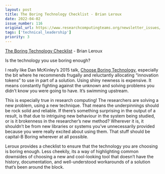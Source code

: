 ```yaml
---
layout: post
title: The Boring Technology Checklist - Brian Leroux
date: 2022-04-02
issue_number: 116
original_url: https://www.researchcomputingteams.org/newsletter_issues/0116
tags: ['technical_leadership']
priority: 3
---
```


<!-- markdownlint-disable MD033 -->
<!-- markdownlint-disable MD041 -->
<!-- markdownlint-disable MD049 -->

[The Boring Technology Checklist](https://blog.begin.com/posts/2022-01-27-the-boring-technology-checklist) - Brian Leroux

Is the technology you use boring enough?

I really like Dan McKinley’s 2015 talk, [Choose Boring Technology](https://boringtechnology.club/#17), especially the bit where he recommends frugally and reluctantly allocating “innovation tokens” to use in part of a solution.  Using shiny newness is expensive.  It means constantly fighting against the unknown and solving problems you didn’t know you were going to have.  It’s swimming upstream.

This is especially true in research computing!  The researchers are solving a new problem, using a new technique.  That means the underpinnings should be rock solid and reliable.  If there’s something surprising in the output of a result, is that due to intriguing new behaviour in the system being studied, or is it brokenness in the researcher’s new method?  Wherever it is, it shouldn’t be from new libraries or systems you’ve unnecessarily provided because you were really excited about using them.  That stuff should be capital-B Boring wherever at all possible.

Leroux provides a checklist to ensure that the technology you are choosing is boring enough.  Less cheekily, its a way of highlighting common downsides of choosing a new and cool-looking tool that doesn’t have the history, documentation, and well-understood workarounds of a solution that’s been around the block.